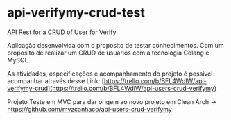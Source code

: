 # api-verifymy-crud-test
API Rest for a CRUD of User for Verify

Aplicação desenvolvida com o proposito de testar conhecimentos. Com um proposito de realizar um CRUD de usuários com a tecnologia Golang e MySQL. 

As atividades, especificações e acompanhamento do projeto é possivel acompanhar através desse Link: [https://trello.com/b/BFL4WdlW/api-verifymy-crud](https://trello.com/b/BFL4WdlW/api-users-crud-verifymy)


Projeto Teste em MVC para dar origem ao novo projeto em Clean Arch -> https://github.com/mvzcanhaco/api-users-crud-verifymy


